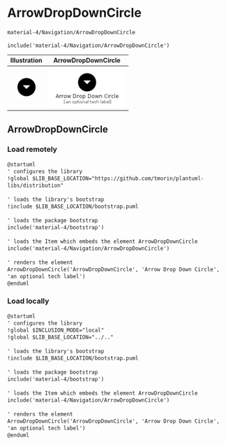 # ArrowDropDownCircle


```text
material-4/Navigation/ArrowDropDownCircle
```

```text
include('material-4/Navigation/ArrowDropDownCircle')
```



| Illustration | ArrowDropDownCircle |
| :---: | :---: |
| ![illustration for Illustration](../../material-4/Navigation/ArrowDropDownCircle.png) | ![illustration for ArrowDropDownCircle](../../material-4/Navigation/ArrowDropDownCircle.Local.png) |




## ArrowDropDownCircle

### Load remotely
```plantuml
@startuml
' configures the library
!global $LIB_BASE_LOCATION="https://github.com/tmorin/plantuml-libs/distribution"

' loads the library's bootstrap
!include $LIB_BASE_LOCATION/bootstrap.puml

' loads the package bootstrap
include('material-4/bootstrap')

' loads the Item which embeds the element ArrowDropDownCircle
include('material-4/Navigation/ArrowDropDownCircle')

' renders the element
ArrowDropDownCircle('ArrowDropDownCircle', 'Arrow Drop Down Circle', 'an optional tech label')
@enduml
```

### Load locally
```plantuml
@startuml
' configures the library
!global $INCLUSION_MODE="local"
!global $LIB_BASE_LOCATION="../.."

' loads the library's bootstrap
!include $LIB_BASE_LOCATION/bootstrap.puml

' loads the package bootstrap
include('material-4/bootstrap')

' loads the Item which embeds the element ArrowDropDownCircle
include('material-4/Navigation/ArrowDropDownCircle')

' renders the element
ArrowDropDownCircle('ArrowDropDownCircle', 'Arrow Drop Down Circle', 'an optional tech label')
@enduml
```

